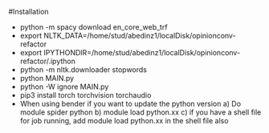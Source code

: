 #Installation
- python -m spacy download en_core_web_trf
- export NLTK_DATA=/home/stud/abedinz1/localDisk/opinionconv-refactor
- export IPYTHONDIR=/home/stud/abedinz1/localDisk/opinionconv-refactor/.ipython
- python -m nltk.downloader stopwords
- python MAIN.py
- python -W ignore MAIN.py
- pip3 install torch torchvision torchaudio
- When using bender if you want to update the python version
    a) Do module spider python
    b) module load python.xx
    c) if you have a shell file for job running, add module load python.xx in the shell file also
